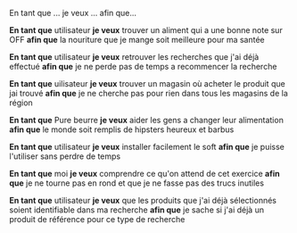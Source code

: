 En tant que ...  je veux ... afin que...

**En tant que** utilisateur **je veux** trouver un aliment qui a une bonne note sur OFF **afin que** la nouriture que je mange soit meilleure pour ma santée

**En tant que** utilisateur **je veux** retrouver les recherches que j'ai déjà effectué **afin que** je ne perde pas de temps a recommencer la recherche

**En tant que** uilisateur **je veux** trouver un magasin où acheter le produit que jai trouvé **afin que** je ne cherche pas pour rien dans tous les magasins de la région

**En tant que** Pure beurre **je veux** aider les gens a changer leur alimentation **afin que** le monde soit remplis de hipsters heureux et barbus

**En tant que** utilisateur **je veux** installer facilement le soft **afin que** je puisse l'utiliser sans perdre de temps

**En tant que** moi **je veux** comprendre ce qu'on attend de cet exercice **afin que** je ne tourne pas en rond et que je ne fasse pas des trucs inutiles

**En tant que** utilisateur **je veux** que les produits que j'ai déjà sélectionnés soient identifiable dans ma recherche **afin que** je sache si j'ai déjà un produit de référence pour ce type de recherche


